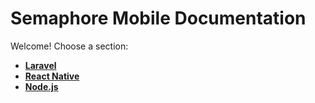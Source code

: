 # Semaphore Mobile Documentation

Welcome! Choose a section:

- **[Laravel](/laravel/)**
- **[React Native](/react-native/)**
- **[Node.js](/nodejs/)**
